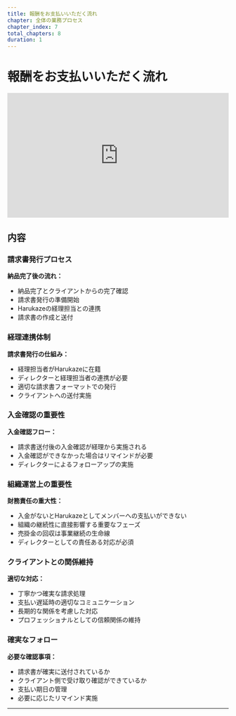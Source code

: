 ```yaml
---
title: 報酬をお支払いいただく流れ
chapter: 全体の業務プロセス
chapter_index: 7
total_chapters: 8
duration: 1
---
```


# 報酬をお支払いいただく流れ

<div style="position: relative; padding-bottom: 56.25%; height: 0;"><iframe src="https://www.loom.com/share/78320b8cf07043eeb14f2583717e5120?sid=e3a3dd83-b2ce-49b8-8953-5956542b06ff" frameborder="0" webkitallowfullscreen mozallowfullscreen allowfullscreen style="position: absolute; top: 0; left: 0; width: 100%; height: 100%;"></iframe></div>

## 内容

### 請求書発行プロセス

**納品完了後の流れ：**
- 納品完了とクライアントからの完了確認
- 請求書発行の準備開始
- Harukazeの経理担当との連携
- 請求書の作成と送付

### 経理連携体制

**請求書発行の仕組み：**
- 経理担当者がHarukazeに在籍
- ディレクターと経理担当者の連携が必要
- 適切な請求書フォーマットでの発行
- クライアントへの送付実施

### 入金確認の重要性

**入金確認フロー：**
- 請求書送付後の入金確認が経理から実施される
- 入金確認ができなかった場合はリマインドが必要
- ディレクターによるフォローアップの実施

### 組織運営上の重要性

**財務責任の重大性：**
- 入金がないとHarukazeとしてメンバーへの支払いができない
- 組織の継続性に直接影響する重要なフェーズ
- 売掛金の回収は事業継続の生命線
- ディレクターとしての責任ある対応が必須

### クライアントとの関係維持

**適切な対応：**
- 丁寧かつ確実な請求処理
- 支払い遅延時の適切なコミュニケーション
- 長期的な関係を考慮した対応
- プロフェッショナルとしての信頼関係の維持

### 確実なフォロー

**必要な確認事項：**
- 請求書が確実に送付されているか
- クライアント側で受け取り確認ができているか
- 支払い期日の管理
- 必要に応じたリマインド実施

---

